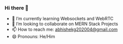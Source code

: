 ### Hi there 👋

- 🌱 I’m currently learning Websockets and WebRTC
- 👯 I’m looking to collaborate on MERN Stack Projects
- 📫 How to reach me: abhishekg202004@gmail.com
- 😄 Pronouns: He/Him
